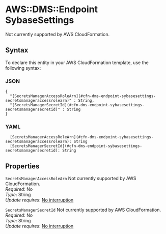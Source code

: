 # AWS::DMS::Endpoint SybaseSettings<a name="aws-properties-dms-endpoint-sybasesettings"></a>

Not currently supported by AWS CloudFormation\.

## Syntax<a name="aws-properties-dms-endpoint-sybasesettings-syntax"></a>

To declare this entity in your AWS CloudFormation template, use the following syntax:

### JSON<a name="aws-properties-dms-endpoint-sybasesettings-syntax.json"></a>

```
{
  "[SecretsManagerAccessRoleArn](#cfn-dms-endpoint-sybasesettings-secretsmanageraccessrolearn)" : String,
  "[SecretsManagerSecretId](#cfn-dms-endpoint-sybasesettings-secretsmanagersecretid)" : String
}
```

### YAML<a name="aws-properties-dms-endpoint-sybasesettings-syntax.yaml"></a>

```
  [SecretsManagerAccessRoleArn](#cfn-dms-endpoint-sybasesettings-secretsmanageraccessrolearn): String
  [SecretsManagerSecretId](#cfn-dms-endpoint-sybasesettings-secretsmanagersecretid): String
```

## Properties<a name="aws-properties-dms-endpoint-sybasesettings-properties"></a>

`SecretsManagerAccessRoleArn`  <a name="cfn-dms-endpoint-sybasesettings-secretsmanageraccessrolearn"></a>
Not currently supported by AWS CloudFormation\.  
*Required*: No  
*Type*: String  
*Update requires*: [No interruption](https://docs.aws.amazon.com/AWSCloudFormation/latest/UserGuide/using-cfn-updating-stacks-update-behaviors.html#update-no-interrupt)

`SecretsManagerSecretId`  <a name="cfn-dms-endpoint-sybasesettings-secretsmanagersecretid"></a>
Not currently supported by AWS CloudFormation\.  
*Required*: No  
*Type*: String  
*Update requires*: [No interruption](https://docs.aws.amazon.com/AWSCloudFormation/latest/UserGuide/using-cfn-updating-stacks-update-behaviors.html#update-no-interrupt)